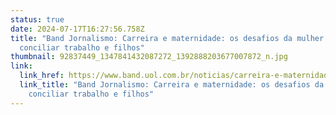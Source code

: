 ```yaml
---
status: true
date: 2024-07-17T16:27:56.758Z
title: "Band Jornalismo: Carreira e maternidade: os desafios da mulher para
  conciliar trabalho e filhos"
thumbnail: 92837449_1347841432087272_1392888203677007872_n.jpg
link:
  link_href: https://www.band.uol.com.br/noticias/carreira-e-maternidade-os-desafios-da-mulher-para-conciliar-trabalho-e-filhos-16672973
  link_title: "Band Jornalismo: Carreira e maternidade: os desafios da mulher para
    conciliar trabalho e filhos"
---
```

